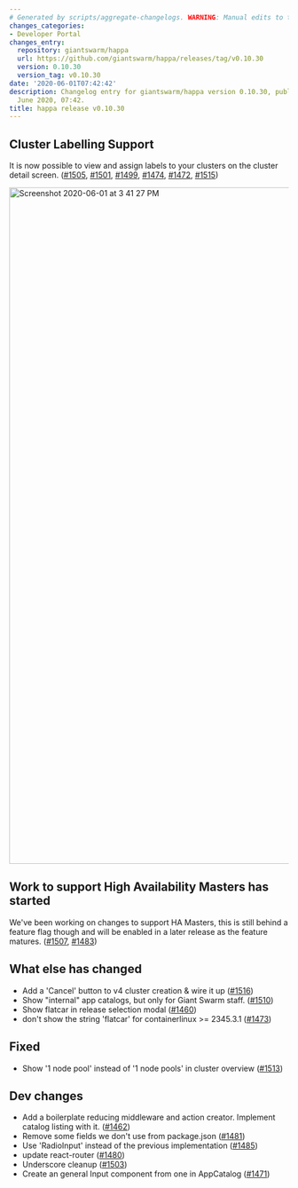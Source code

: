 ```yaml
---
# Generated by scripts/aggregate-changelogs. WARNING: Manual edits to this files will be overwritten.
changes_categories:
- Developer Portal
changes_entry:
  repository: giantswarm/happa
  url: https://github.com/giantswarm/happa/releases/tag/v0.10.30
  version: 0.10.30
  version_tag: v0.10.30
date: '2020-06-01T07:42:42'
description: Changelog entry for giantswarm/happa version 0.10.30, published on 01
  June 2020, 07:42.
title: happa release v0.10.30
---
```


## Cluster Labelling Support

It is now possible to view and assign labels  to your clusters on the cluster detail screen.
([#1505](https://github.com/giantswarm/happa/pull/1505), [#1501](https://github.com/giantswarm/happa/pull/1501), [#1499](https://github.com/giantswarm/happa/pull/1499), [#1474](https://github.com/giantswarm/happa/pull/1474), [#1472](https://github.com/giantswarm/happa/pull/1472), [#1515](https://github.com/giantswarm/happa/pull/1515))

<img width="1219" alt="Screenshot 2020-06-01 at 3 41 27 PM" src="https://user-images.githubusercontent.com/455309/83386902-65ac8280-a41e-11ea-80d4-9768f8a548c9.png">

## Work to support High Availability Masters has started

We've been working on changes to support HA Masters, this is still behind a feature flag though and will be enabled in a later release as the feature matures.
([#1507](https://github.com/giantswarm/happa/pull/1507), [#1483](https://github.com/giantswarm/happa/pull/1483))

## What else has changed

- Add a 'Cancel' button to v4 cluster creation & wire it up ([#1516](https://github.com/giantswarm/happa/pull/1516))
- Show "internal" app catalogs, but only for Giant Swarm staff. ([#1510](https://github.com/giantswarm/happa/pull/1510))
- Show flatcar in release selection modal ([#1460](https://github.com/giantswarm/happa/pull/1460))
- don't show the string 'flatcar' for containerlinux >= 2345.3.1 ([#1473](https://github.com/giantswarm/happa/pull/1473))

## Fixed

- Show '1 node pool' instead of '1 node pools' in cluster overview ([#1513](https://github.com/giantswarm/happa/pull/1513))

## Dev changes

- Add a boilerplate reducing middleware and action creator. Implement catalog listing with it. ([#1462](https://github.com/giantswarm/happa/pull/1462))
- Remove some fields we don't use from package.json ([#1481](https://github.com/giantswarm/happa/pull/1481))
- Use 'RadioInput' instead of the previous implementation ([#1485](https://github.com/giantswarm/happa/pull/1485))
- update react-router ([#1480](https://github.com/giantswarm/happa/pull/1480))
- Underscore cleanup ([#1503](https://github.com/giantswarm/happa/pull/1503))
- Create an general Input component from one in AppCatalog ([#1471](https://github.com/giantswarm/happa/pull/1471))
